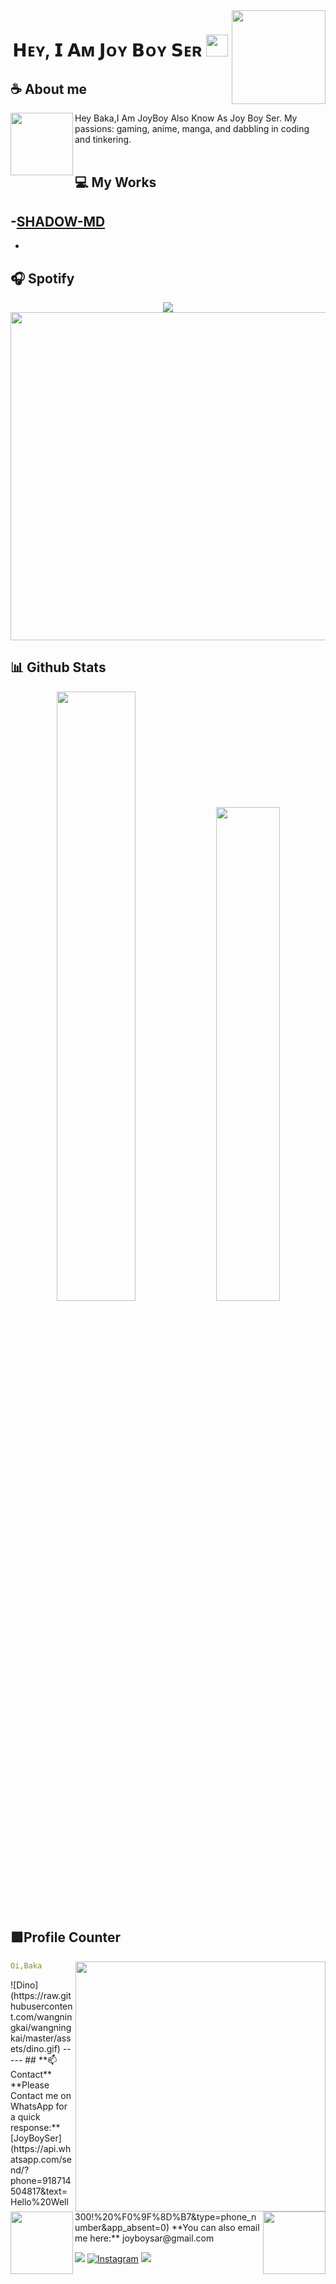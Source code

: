 



</div>
<a href="https://github.com/JoyBoySer/SHADOW-MD.git/">
  <img align="right" width="150" src="https://i.pinimg.com/originals/66/36/d3/6636d37ba22a391c6353b1436a81f656.gif">
</a>
<h1 align="center"><b> 𝗛ᴇʏ, 𝗜 𝗔ᴍ 𝗝ᴏʏ 𝗕ᴏʏ 𝗦ᴇʀ</b> <img src="https://media.giphy.com/media/hvRJCLFzcasrR4ia7z/giphy.gif" width="35"></h1>

## **☕ About me**
<a href="https://github.com/JoyBoySer"><img align="left" width="100" src="https://i.pinimg.com/originals/58/61/e5/5861e50201592def2f861e910120fff6.png"></a>
Hey Baka,I Am JoyBoy Also Know As Joy Boy Ser. My passions: gaming, anime, manga, and dabbling in coding and tinkering.
<br><br>

## **💻 My Works**

-[SHADOW-MD](https://github.com/JoyBoySer/SHADOW-MD.git)
-
-


## **🎧 Spotify**
<p align="center">
  <a href="https://spotify-github-profile.vercel.app/api/view?uid=z8vtap612j1ajql4wsyhl074i&redirect=true">
    <img src="https://spotify-github-profile.vercel.app/api/view?uid=z8vtap612j1ajql4wsyhl074i&cover_image=true&theme=default&show_offline=true&background_color=4e3f68&interchange=false&bar_color_cover=true">
  </a>
  <a href="https://open.spotify.com/user/z8vtap612j1ajql4wsyhl074i?si=6962aa5c8435476f">
    <img width="525" src="https://spotify-recently-played-readme.vercel.app/api?user=z8vtap612j1ajql4wsyhl074i">
  </a>
</p>

## **📊 Github Stats**
<p align="center">
  <img width="50%" src="https://github-readme-stats.vercel.app/api?username=JoyBoySer&show_icons=true&count_private=true&theme=react-dark&hide_border=true&bg_color=0d1117" />
  <img width="45%" src="https://github-readme-stats.vercel.app/api/top-langs/?username=JoyBoySer&show_icons=true&count_private=true&theme=react-dark&hide_border=true&bg_color=0d1117&layout=compact" />
</p>


## **🟪Profile Counter**
<a href="https://www.instagram.com/joy_boy_ser_/"><img align="right" width=400 src="https://moe-counter.glitch.me/get/@JoyBoySer?theme=rule34"></a>
<a href="https://github.com/JoyBoySer"><img align="left" width="100" src="https://static.wikia.nocookie.net/pokemeow-community/images/f/fd/Darkrai_%28Shiny%29_-_Pokemon_-_Pokemeow.gif/revision/latest/thumbnail/width/360/height/360?cb=20201206134815"></a>

```yaml
Oi,Baka
```
<!-->





![Dino](https://raw.githubusercontent.com/wangningkai/wangningkai/master/assets/dino.gif)

-----


## **📫 Contact**
<a href="https://github.com/JoyBoySer"><img align="right" width="100"
src="https://animesher.com/orig/1/135/1356/13560/animesher.com_evolution-manga-haunter-1356099.gif" /></a>
**Please Contact me on WhatsApp for a quick response:** [JoyBoySer](https://api.whatsapp.com/send/?phone=918714504817&text=Hello%20Well300!%20%F0%9F%8D%B7&type=phone_number&app_absent=0)

**You can also email me here:** joyboysar@gmail.com

<!--<a href="https://github.com/Meghna-DAS/github-profile-views-counter"><img src="https://komarev.com/ghpvc/?username=JoyBoySer">-->
[![](https://img.shields.io/github/followers/well300?label=Followers&style=social&color=purple)](https://github.com/JoyBoySer)
[![Instagram](https://img.shields.io/badge/Instagram-JoyBoySer-purple?logo=instagram&logoColor=white)](https://www.instagram.com/joy_boy_ser_/)
[![](https://img.shields.io/badge/Mail-D14836?logo=gmail&logoColor=white&color=purple)](mailto:talhamohd300@gmail.com)
